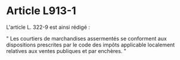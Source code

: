 # Article L913-1

L'article L. 322-9 est ainsi rédigé :

" Les courtiers de marchandises assermentés se conforment aux dispositions prescrites par le code des impôts applicable localement relatives aux ventes publiques et par enchères. "
